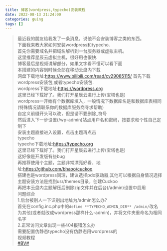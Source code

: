 ```yaml
---
title: 博客(wordpress,typecho)安装教程
date: 2022-08-13 21:24:00
categories: guing
tags: []
---
```

>最近我的朋友给我发了一条消息，说他不会安装博客之类的东西。  
下面我来教大家如何安装wordpress和typecho.  
首先你需要域名并把域名解析到一台服务器或虚拟主机。  
这里推荐星辰云虚拟主机，很好用也很快.  
博客最后是视频讲解部分，如果文字看不懂可以看下面  
本搭建的内容到时候全部在移动云盘内下载  
网盘下载地址:https://www.bilibili.com/read/cv29085115/
首先下载wordpress安装包,或者typecho安装包.  
wordpress下载地址:[](https://wordpress.org)<https://wordpress.org>  
这里已经下载好了。我们打开星辰云进行上传(宝塔也是)  
wordpress一开始有个数据库填入，一般情况下数据库名是和数据库表相同(特殊情况请联系你的数据库服务商寻求帮助)  
自定义前缀开头可以改，但是请不要删除\_符号  
然后进入下一步设置(/wp-admin)站点用户名和密码，按要求和个性自己定制下  
安装主题直接进入设置，点击主题再点击  
typecho  
typecho下载地址:[](https://typecho.org)<https://typecho.org>  
这里已经下载好了。我们打开星辰云进行上传(宝塔也是)  
这好像是开发版有些bug  
再推荐使用个主题，主题非常漂亮好看，地址:[](https://github.com/bhaoo/cuckoo)<https://github.com/bhaoo/cuckoo>  
搭建也是wordpress同理，建议选择pdo驱动器,其他可以根据自身情况选择  
主题安装方法是找到usr/themes目录，创建Cuckoo  
再把本云盘内主题解压后删除zip文件并在后台(/admin)设置中启用  
问题综合  
1.后台被别人一下识别出地址为/admin怎么办?  
首先在config.inc.php中的`define **TYPECHO_ADMIN_DIR** /admin/`改名为其他(或者就改成wordpress那样什么-admin)，并将文件夹重命名为相同名字  
2.正常访问文章出现一些404报错怎么办  
需要配置伪静态typecho没有伪静态用wordpress的  
视频教程  
[\#BV#](https://www.bilibili.com/video/BV1yN4y157HD)
